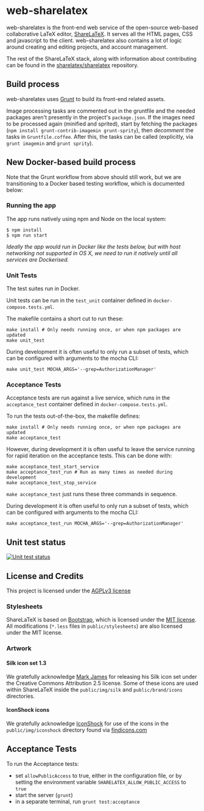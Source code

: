 web-sharelatex
==============

web-sharelatex is the front-end web service of the open-source web-based collaborative LaTeX editor,
[ShareLaTeX](https://www.sharelatex.com).
It serves all the HTML pages, CSS and javascript to the client. web-sharelatex also contains 
a lot of logic around creating and editing projects, and account management.


The rest of the ShareLaTeX stack, along with information about contributing can be found in the 
[sharelatex/sharelatex](https://github.com/sharelatex/sharelatex) repository.

Build process
----------------

web-sharelatex uses [Grunt](http://gruntjs.com/) to build its front-end related assets.

Image processing tasks are commented out in the gruntfile and the needed packages aren't presently in the project's `package.json`. If the images need to be processed again (minified and sprited), start by fetching the packages (`npm install grunt-contrib-imagemin grunt-sprity`), then *decomment* the tasks in `Gruntfile.coffee`. After this, the tasks can be called (explicitly, via `grunt imagemin` and `grunt sprity`).

New Docker-based build process
------------------------------

Note that the Grunt workflow from above should still work, but we are transitioning to a 
Docker based testing workflow, which is documented below:

### Running the app

The app runs natively using npm and Node on the local system:

```
$ npm install
$ npm run start
```

*Ideally the app would run in Docker like the tests below, but with host networking not supported in OS X, we need to run it natively until all services are Dockerised.*

### Unit Tests

The test suites run in Docker.

Unit tests can be run in the `test_unit` container defined in `docker-compose.tests.yml`.

The makefile contains a short cut to run these:

```
make install # Only needs running once, or when npm packages are updated
make unit_test
```

During development it is often useful to only run a subset of tests, which can be configured with arguments to the mocha CLI:

```
make unit_test MOCHA_ARGS='--grep=AuthorizationManager'
```

### Acceptance Tests

Acceptance tests are run against a live service, which runs in the `acceptance_test` container defined in `docker-compose.tests.yml`.

To run the tests out-of-the-box, the makefile defines:

```
make install # Only needs running once, or when npm packages are updated
make acceptance_test
```

However, during development it is often useful to leave the service running for rapid iteration on the acceptance tests. This can be done with:

```
make acceptance_test_start_service
make acceptance_test_run # Run as many times as needed during development
make acceptance_test_stop_service
```

`make acceptance_test` just runs these three commands in sequence.

During development it is often useful to only run a subset of tests, which can be configured with arguments to the mocha CLI:

```
make acceptance_test_run MOCHA_ARGS='--grep=AuthorizationManager'
```

Unit test status
----------------

[![Unit test status](https://travis-ci.org/sharelatex/web-sharelatex.svg?branch=master)](https://travis-ci.org/sharelatex/web-sharelatex)

License and Credits
-------------------

This project is licensed under the [AGPLv3 license](http://www.gnu.org/licenses/agpl-3.0.html)

### Stylesheets

ShareLaTeX is based on [Bootstrap](http://getbootstrap.com/), which is licensed under the
[MIT license](http://opensource.org/licenses/MIT).
All modifications (`*.less` files in `public/stylesheets`) are also licensed
under the MIT license.

### Artwork

#### Silk icon set 1.3

We gratefully acknowledge [Mark James](http://www.famfamfam.com/lab/icons/silk/) for
releasing his Silk icon set under the Creative Commons Attribution 2.5 license. Some
of these icons are used within ShareLaTeX inside the `public/img/silk` and
`public/brand/icons` directories.

#### IconShock icons

We gratefully acknowledge [IconShock](http://www.iconshock.com) for use of the icons
in the `public/img/iconshock` directory found via
[findicons.com](http://findicons.com/icon/498089/height?id=526085#)


## Acceptance Tests

To run the Acceptance tests:

- set `allowPublicAccess` to true, either in the configuration file,
  or by setting the environment variable `SHARELATEX_ALLOW_PUBLIC_ACCESS` to `true`
- start the server (`grunt`)
- in a separate terminal, run `grunt test:acceptance`

